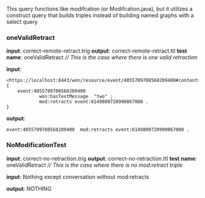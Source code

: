  This query functions like modifcation (or Modifcation.java), but it utilizes a construct query that builds
 triples instead of building named graphs with a select query
 
### oneValidRetract
**input**: correct-remote-retract.trig
**output**: correct-remote-retract.ttl
**test name**: oneValidRetract
*// This is the case where there is one valid retraction*

**input**:

```
<https://localhost:8443/won/resource/event/4055709708568209400#content> {
    event:4055709708568209400
            won:hasTextMessage  "two" ;
            mod:retracts event:6149800720990867000 .
}

```

 
 **output**: 
 
 ```
 event:4055709708568209400  mod:retracts event:6149800720990867000 .
 ```
 
### NoModificationTest
**input**: correct-no-retraction.trig
**output**: correct-no-retraction.ttl
**test name**: oneValidRetract
*// This is the case where there is no mod:retract triple*

**input**: Nothing except conversation without mod:retracts

**output**:  NOTHING
